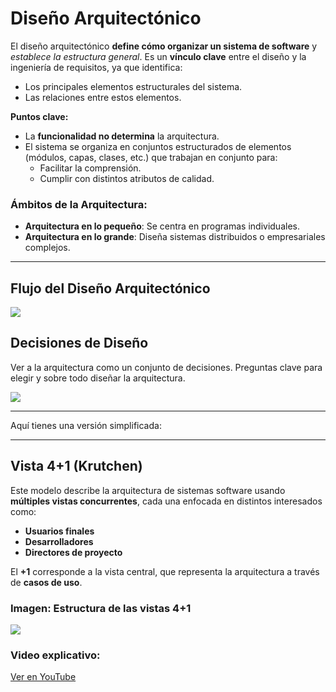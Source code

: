 
# Diseño Arquitectónico

El diseño arquitectónico **define cómo organizar un sistema de software** y *establece la estructura general*. Es un **vínculo clave** entre el diseño y la ingeniería de requisitos, ya que identifica:  
- Los principales elementos estructurales del sistema.  
- Las relaciones entre estos elementos.  

**Puntos clave:**  
- La **funcionalidad no determina** la arquitectura.  
- El sistema se organiza en conjuntos estructurados de elementos (módulos, capas, clases, etc.) que trabajan en conjunto para:  
  - Facilitar la comprensión.  
  - Cumplir con distintos atributos de calidad.  

### Ámbitos de la Arquitectura:  
- **Arquitectura en lo pequeño**: Se centra en programas individuales.  
- **Arquitectura en lo grande**: Diseña sistemas distribuidos o empresariales complejos.  

---

## Flujo del Diseño Arquitectónico

![](https://lh7-rt.googleusercontent.com/docsz/AD_4nXe8yQPGOv0DQ0E8B5OcqDAiRvffwXkuKmxAF0fGZ2Xc3IHXPx5JiimagSZSCkHkqPjiudRb4PeOh9GtKegfRONQR_1Wxg_Q8TnlSBbX2K_pFzFp1ukCxlOvCFPqti84vYBdxPSYrKQOeSur32FMeXVxBxc?key=VReuh94fGGpJZLGsXsGdUQ)

## Decisiones de Diseño

Ver a la arquitectura como un conjunto de decisiones. Preguntas clave para elegir y sobre todo diseñar la arquitectura.

![](https://lh7-rt.googleusercontent.com/docsz/AD_4nXcXW2FoX_JeE_v4Fh5rRRMEqZ3f2NSZboCP4-GLSz5cQGwdmL1gB0r2qCNtkQPpme8KKxmnn08GJKdszMsXBSNtROI_LXgIXrfjzeu-S4tCSo6W8vX2a5upd25k7mLVrLcUVPs9_rJOeapUf3PsuoqiqRNp?key=VReuh94fGGpJZLGsXsGdUQ)


---
Aquí tienes una versión simplificada:

---

## Vista 4+1 (Krutchen)

Este modelo describe la arquitectura de sistemas software usando **múltiples vistas concurrentes**, cada una enfocada en distintos interesados como:  
- **Usuarios finales**  
- **Desarrolladores**  
- **Directores de proyecto**  

El **+1** corresponde a la vista central, que representa la arquitectura a través de **casos de uso**.

### Imagen: Estructura de las vistas 4+1

![](https://lh7-rt.googleusercontent.com/docsz/AD_4nXfVDUcErSuex7uo4TI6nUm3nG_NmIvoHxCyiGVNxSD6NrOWUVZfMzUZ0bm-YsxjCTQlLj7eqTyAFEg52ZV_p52RkR_i5QNcLZGgHXjRUgeT6o0tgk97MU2OqoJSB496Ps2-hmrfDE5L8T_Nj4S1vRYouBSg?key=VReuh94fGGpJZLGsXsGdUQ)

### Video explicativo:  
[Ver en YouTube](https://www.youtube.com/watch?app=desktop&v=r8ucofiI8vY)

